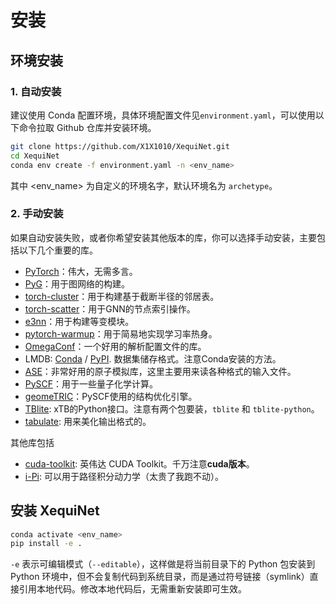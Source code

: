# 安装
## 环境安装
### 1. 自动安装
建议使用 Conda 配置环境，具体环境配置文件见`environment.yaml`，可以使用以下命令拉取 Github 仓库并安装环境。
```bash
git clone https://github.com/X1X1010/XequiNet.git
cd XequiNet
conda env create -f environment.yaml -n <env_name>
```
其中 <env_name> 为自定义的环境名字，默认环境名为 `archetype`。

### 2. 手动安装
如果自动安装失败，或者你希望安装其他版本的库，你可以选择手动安装，主要包括以下几个重要的库。

- [PyTorch](https://pytorch.org/)：伟大，无需多言。
- [PyG](https://pytorch-geometric.readthedocs.io/en/latest/index.html)：用于图网络的构建。
- [torch-cluster](https://pypi.org/project/torch-cluster/)：用于构建基于截断半径的邻居表。
- [torch-scatter](https://pypi.org/project/torch-scatter/)：用于GNN的节点索引操作。
- [e3nn](https://e3nn.org/)：用于构建等变模块。
- [pytorch-warmup](https://tony-y.github.io/pytorch_warmup/master/index.html)：用于简易地实现学习率热身。
- [OmegaConf](https://omegaconf.readthedocs.io/en/2.3_branch/)：一个好用的解析配置文件的库。
- LMDB: [Conda](https://anaconda.org/conda-forge/python-lmdb) / [PyPI](https://pypi.org/project/lmdb/). 数据集储存格式。注意Conda安装的方法。
- [ASE](https://wiki.fysik.dtu.dk/ase/#)：非常好用的原子模拟库，这里主要用来读各种格式的输入文件。
- [PySCF](https://pyscf.org/index.html)：用于一些量子化学计算。
- [geomeTRIC](https://geometric.readthedocs.io/en/latest/)：PySCF使用的结构优化引擎。
- [TBlite](https://tblite.readthedocs.io/en/latest/): xTB的Python接口。注意有两个包要装，`tblite` 和 `tblite-python`。
- [tabulate](https://pypi.org/project/tabulate/): 用来美化输出格式的。

其他库包括

- [cuda-toolkit](https://anaconda.org/nvidia/cuda-toolkit): 英伟达 CUDA Toolkit。千万注意**cuda版本**。
- [i-Pi](https://ipi-code.org/): 可以用于路径积分动力学（太贵了我跑不动）。

## 安装 XequiNet
```bash
conda activate <env_name>
pip install -e .
```
`-e` 表示可编辑模式（`--editable`），这样做是将当前目录下的 Python 包安装到 Python 环境中，但不会复制代码到系统目录，而是通过符号链接（symlink）直接引用本地代码。修改本地代码后，无需重新安装即可生效。